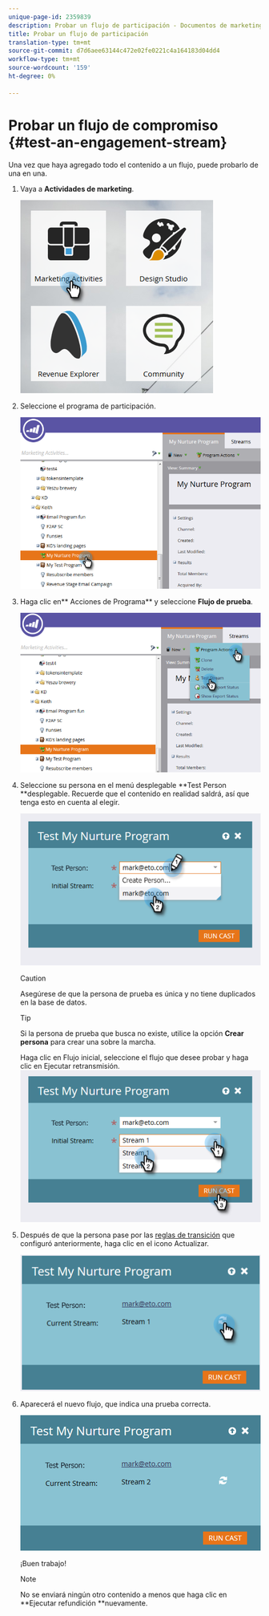 ```yaml
---
unique-page-id: 2359839
description: Probar un flujo de participación - Documentos de marketing - Documentación del producto
title: Probar un flujo de participación
translation-type: tm+mt
source-git-commit: d7d6aee63144c472e02fe0221c4a164183d04dd4
workflow-type: tm+mt
source-wordcount: '159'
ht-degree: 0%

---
```



# Probar un flujo de compromiso {#test-an-engagement-stream}

Una vez que haya agregado todo el contenido a un flujo, puede probarlo de una en una.

1. Vaya a **Actividades de marketing**.

   ![](assets/one.png)

1. Seleccione el programa de participación.

   ![](assets/two.png)

1. Haga clic en** Acciones de Programa** y seleccione **Flujo de prueba**.

   ![](assets/three.png)

1. Seleccione su persona en el menú desplegable **Test Person **desplegable. Recuerde que el contenido en realidad saldrá, así que tenga esto en cuenta al elegir.

   ![](assets/four-rubix.png)

   >[!CAUTION]
   >
   >Asegúrese de que la persona de prueba es única y no tiene duplicados en la base de datos.

   >[!TIP]
   >
   >Si la persona de prueba que busca no existe, utilice la opción **Crear persona** para crear una sobre la marcha.

   Haga clic en Flujo inicial, seleccione el flujo que desee probar y haga clic en Ejecutar retransmisión.
   ![](assets/five-rubiks.png)

1. Después de que la persona pase por las [reglas de transición](transition-people-between-engagement-streams.md) que configuró anteriormente, haga clic en el icono Actualizar.

   ![](assets/six-rubiks.png)

1. Aparecerá el nuevo flujo, que indica una prueba correcta.

   ![](assets/seven-rubiks.png)

   ¡Buen trabajo!

   >[!NOTE]
   >
   >No se enviará ningún otro contenido a menos que haga clic en **Ejecutar refundición **nuevamente.

